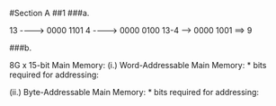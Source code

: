 #Section A
##1
###a.

13 ----> 0000 1101
4  ----> 0000 0100
13-4 --> 0000 1001 ==> 9

###b.

8G x 15-bit Main Memory:
(i.) Word-Addressable Main Memory:
    * bits required for addressing:

(ii.) Byte-Addressable Main Memory:
    * bits required for addressing:

